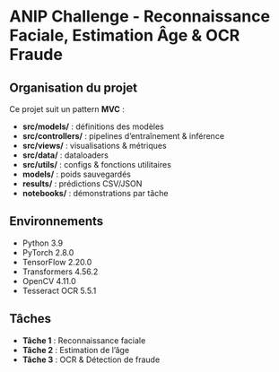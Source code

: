 # ANIP Challenge - Reconnaissance Faciale, Estimation Âge & OCR Fraude

## Organisation du projet
Ce projet suit un pattern **MVC** :
- **src/models/** : définitions des modèles
- **src/controllers/** : pipelines d’entraînement & inférence
- **src/views/** : visualisations & métriques
- **src/data/** : dataloaders
- **src/utils/** : configs & fonctions utilitaires
- **models/** : poids sauvegardés
- **results/** : prédictions CSV/JSON
- **notebooks/** : démonstrations par tâche

## Environnements
- Python 3.9
- PyTorch 2.8.0
- TensorFlow 2.20.0
- Transformers 4.56.2
- OpenCV 4.11.0
- Tesseract OCR 5.5.1

## Tâches
- **Tâche 1** : Reconnaissance faciale
- **Tâche 2** : Estimation de l’âge
- **Tâche 3** : OCR & Détection de fraude
